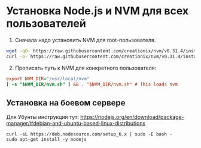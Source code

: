 
Установка Node.js и NVM для всех пользователей
==============================================

1. Сначала надо установить NVM для root-пользователя.

```bash
wget -qO- https://raw.githubusercontent.com/creationix/nvm/v0.31.4/install.sh | NVM_DIR=/usr/local/nvm bash
curl -o- https://raw.githubusercontent.com/creationix/nvm/v0.31.4/install.sh | NVM_DIR=/usr/local/nvm bash
```

2. Прописать путь к NVM для конкретного пользователя:

```ini
export NVM_DIR="/usr/local/nvm"
[ -s "$NVM_DIR/nvm.sh" ] && . "$NVM_DIR/nvm.sh" # This loads nvm
```

Установка на боевом сервере
---------------------------

Для Убунты инструкция тут:
https://nodejs.org/en/download/package-manager/#debian-and-ubuntu-based-linux-distributions

```
curl -sL https://deb.nodesource.com/setup_6.x | sudo -E bash -
sudo apt-get install -y nodejs
```
